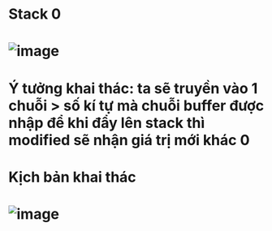 # Stack 0

# ![image](https://user-images.githubusercontent.com/91616280/188239021-ae30430b-b5bf-4cb0-ac2e-550f12756107.png)

# Ý tưởng khai thác: ta sẽ truyền vào 1 chuỗi > số kí tự mà chuỗi buffer được nhập để khi đẩy lên stack thì modified sẽ nhận giá trị mới khác 0

# Kịch bản khai thác

# ![image](https://user-images.githubusercontent.com/91616280/188239062-965d13b3-8029-4d0d-afbc-de8677dc4593.png)
